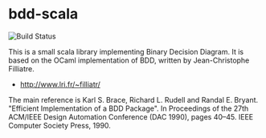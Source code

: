 bdd-scala
=========
![Build Status](https://travis-ci.org/zhihan/bdd-scala.svg?branch=master)

This is a small scala library implementing Binary Decision Diagram. It is based on
the OCaml implementation of BDD, written by Jean-Christophe Filliatre.
 - http://www.lri.fr/~filliatr/

The main reference is
 Karl S. Brace, Richard L. Rudell and Randal E. Bryant. "Efficient Implementation of a BDD Package".
 In Proceedings of the 27th ACM/IEEE Design Automation Conference (DAC 1990), pages 40–45. IEEE Computer Society Press, 1990.
